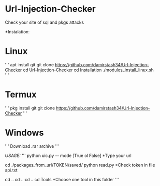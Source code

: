# Url-Injection-Checker
Check your site of sql and pkgs attacks

*Instalation:
 # Linux
'''
 apt install git
 git clone https://github.com/damirstash34/Url-Injection-Checker
 cd Url-Injection-Checker
 cd Installation
 ./modules_install_linux.sh
'''
 # Termux
 '''
  pkg install git
  git clone https://github.com/damirstash34/Url-Injection-Checker
 '''
  # Windows
  '''
   Download .rar archive
  '''
 
*USAGE:*
'''
python uic.py -- mode [True ol False]
*Type your url

cd ./packages_from_url/TOKEN/saved/
python read.py
*Check token in file api.txt

cd ..
cd ..
cd ..
cd Tools
*Choose one tool in this folder
'''
